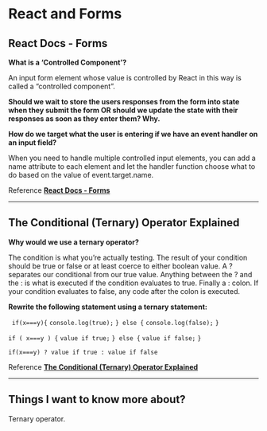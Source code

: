 # React and Forms

## React Docs - Forms

**What is a ‘Controlled Component’?**

An input form element whose value is controlled by React in this way is called a “controlled component”.

**Should we wait to store the users responses from the form into state when they submit the form OR should we update the state with their responses as soon as they enter them? Why.**

**How do we target what the user is entering if we have an event handler on an input field?**

When you need to handle multiple controlled input elements, you can add a name attribute to each element and let the handler function choose what to do based on the value of event.target.name.

Reference [**React Docs - Forms**](https://reactjs.org/docs/forms.html)

---

## The Conditional (Ternary) Operator Explained

**Why would we use a ternary operator?**

The condition is what you’re actually testing. The result of your condition should be true or false or at least coerce to either boolean value.
A ? separates our conditional from our true value. Anything between the ? and the : is what is executed if the condition evaluates to true.
Finally a : colon. If your condition evaluates to false, any code after the colon is executed.

**Rewrite the following statement using a ternary statement:**

` if(x===y){`
`console.log(true);`
`} else {`
`console.log(false);`
`}`

`if ( x===y ) {`
 `value if true;`
`} else {`
  `value if false;`
`}`

`if(x===y) ? value if true : value if false`

Reference [**The Conditional (Ternary) Operator Explained**](https://codeburst.io/javascript-the-conditional-ternary-operator-explained-cac7218beeff)

---

## Things I want to know more about?

 Ternary operator.
